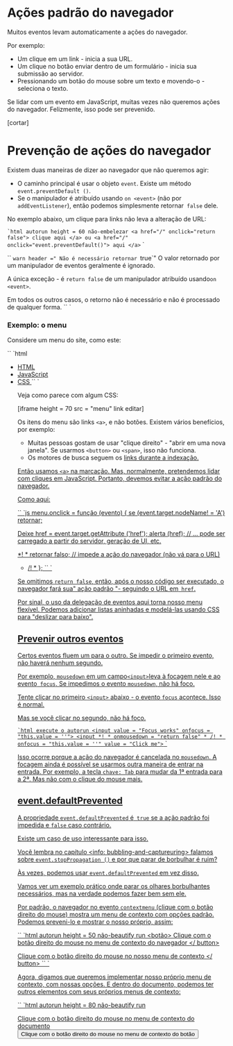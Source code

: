 # Ações padrão do navegador

Muitos eventos levam automaticamente a ações do navegador.

Por exemplo:

- Um clique em um link - inicia a sua URL.
- Um clique no botão enviar dentro de um formulário - inicia sua submissão ao servidor.
- Pressionando um botão do mouse sobre um texto e movendo-o - seleciona o texto.

Se lidar com um evento em JavaScript, muitas vezes não queremos ações do navegador. Felizmente, isso pode ser prevenido.

[cortar]

# Prevenção de ações do navegador

Existem duas maneiras de dizer ao navegador que não queremos agir:

- O caminho principal é usar o objeto `event`. Existe um método `event.preventDefault ()`.
- Se o manipulador é atribuído usando `on <event>` (não por `addEventListener`), então podemos simplesmente retornar` false` dele.

No exemplo abaixo, um clique para links não leva a alteração de URL:

`` `html autorun height = 60 não-embelezar
<a href="/" onclick="return false"> clique aqui </a>
ou
<a href="/" onclick="event.preventDefault()"> aqui </a>
`` `

`` `warn header =" Não é necessário retornar `true`"
O valor retornado por um manipulador de eventos geralmente é ignorado.

A única exceção - é `return false` de um manipulador atribuído usando` on <event> `.

Em todos os outros casos, o retorno não é necessário e não é processado de qualquer forma.
`` `

### Exemplo: o menu

Considere um menu do site, como este:

`` `html
<ul id = "menu" class = "menu">
<li> <a href="/html"> HTML </a> </ li>
<li> <a href="/javascript"> JavaScript </a> </ li>
<li> <a href="/css"> CSS </a> </ li>
</ Ul>
`` `

Veja como parece com algum CSS:

[iframe height = 70 src = "menu" link editar]

Os itens do menu são links `<a>`, e não botões. Existem vários benefícios, por exemplo:

- Muitas pessoas gostam de usar "clique direito" - "abrir em uma nova janela". Se usarmos `<button>` ou `<span>`, isso não funciona.
- Os motores de busca seguem os <a href="..."> links durante a indexação.

Então usamos `<a>` na marcação. Mas, normalmente, pretendemos lidar com cliques em JavaScript. Portanto, devemos evitar a ação padrão do navegador.

Como aqui:

`` `js
menu.onclick = função (evento) {
se (event.target.nodeName! = 'A') retornar;

Deixe href = event.target.getAttribute ('href');
alerta (href); // ... pode ser carregado a partir do servidor, geração de UI, etc.

*! *
retornar falso; // impede a ação do navegador (não vá para o URL)
* /! *
};
`` `

Se omitimos `return false`, então, após o nosso código ser executado, o navegador fará sua" ação padrão "- seguindo o URL em` href`.

Por sinal, o uso da delegação de eventos aqui torna nosso menu flexível. Podemos adicionar listas aninhadas e modelá-las usando CSS para "deslizar para baixo".


## Prevenir outros eventos

Certos eventos fluem um para o outro. Se impedir o primeiro evento, não haverá nenhum segundo.

Por exemplo, `mousedown` em um campo` <input> `leva à focagem nele e ao evento` focus`. Se impedimos o evento `mousedown`, não há foco.

Tente clicar no primeiro `<input>` abaixo - o evento `focus` acontece. Isso é normal.

Mas se você clicar no segundo, não há foco.

`` `html execute o autorun
<input value = "Focus works" onfocus = "this.value = ''">
<input *! * onmousedown = "return false" * /! * onfocus = "this.value = ''" value = "Click me">
`` `

Isso ocorre porque a ação do navegador é cancelada no `mousedown`. A focagem ainda é possível se usarmos outra maneira de entrar na entrada. Por exemplo, a tecla `chave: Tab` para mudar da 1ª entrada para a 2ª. Mas não com o clique do mouse mais.


## event.defaultPrevented

A propriedade `event.defaultPrevented` é` true` se a ação padrão foi impedida e `false` caso contrário.

Existe um caso de uso interessante para isso.

Você lembra no capítulo <info: bubbling-and-captureuring> falamos sobre `event.stopPropagation ()` e por que parar de borbulhar é ruim?

Às vezes, podemos usar `event.defaultPrevented` em vez disso.

Vamos ver um exemplo prático onde parar os olhares borbulhantes necessários, mas na verdade podemos fazer bem sem ele.

Por padrão, o navegador no evento `contextmenu` (clique com o botão direito do mouse) mostra um menu de contexto com opções padrão. Podemos preveni-lo e mostrar o nosso próprio, assim:

`` `html autorun height = 50 não-beautify run
<botão> Clique com o botão direito do mouse no menu de contexto do navegador </ button>


Clique com o botão direito do mouse no nosso menu de contexto
</ button>
`` `

Agora, digamos que queremos implementar nosso próprio menu de contexto, com nossas opções. E dentro do documento, podemos ter outros elementos com seus próprios menus de contexto:

`` `html autorun height = 80 não-beautify run
<p> Clique com o botão direito do mouse no menu de contexto do documento </ p>
<button id = "elem"> Clique com o botão direito do mouse no menu de contexto do botão </ button>

<script>
elem.oncontextmenu = function (event) {
event.preventDefault ();
alerta ("menu de contexto do botão");
};

document.oncontextmenu = function (event) {
event.preventDefault ();
alerta ("menu de contexto do documento");
};
</ script>
`` `

O problema é que, quando clicamos no `elemento ', recebemos dois menus: o nível do botão e (o evento borbulha) o menu do nível do documento.

Como corrigi-lo? Uma das soluções é pensar como: "Nós lidarmos com o evento no manipulador de botão, vamos parar" e usar `event.stopPropagation ()`:

`` `html autorun height = 80 não-beautify run
<p> Clique com o botão direito do mouse no menu do documento </ p>
<button id = "elem"> Clique com o botão direito do mouse no menu do botão (corrigido com event.stopPropagation) </ button>

<script>
elem.oncontextmenu = function (event) {
event.preventDefault ();
*! *
event.stopPropagation ();
* /! *
alerta ("menu de contexto do botão");
};

document.oncontextmenu = function (event) {
event.preventDefault ();
alerta ("menu de contexto do documento");
};
</ script>
`` `

Agora, o menu de nível de botão funciona como previsto. Mas o preço é alto. Nós negamos para sempre o acesso a informações sobre cliques diretos para qualquer código externo, incluindo contadores que coletam estatísticas e assim por diante. Isso é bastante imprudente.

Uma solução alternativa seria verificar o manipulador 'documento' se a ação padrão fosse impedida? Se assim for, então o evento foi tratado, e não precisamos reagir nisso.


`` `html autorun height = 80 não-beautify run
<p> Clique com o botão direito do mouse no menu do documento (corrigido com event.defaultPrevented) </ p>
<button id = "elem"> Clique com o botão direito do mouse no menu do botão </ button>

<script>
elem.oncontextmenu = function (event) {
event.preventDefault ();
alerta ("menu de contexto do botão");
};

document.oncontextmenu = function (event) {
*! *
se (event.defaultPrevented) retornar;
* /! *

event.preventDefault ();
alerta ("menu de contexto do documento");
};
</ script>
`` `

Agora, tudo também funciona corretamente. Se temos elementos aninhados, e cada um deles tem um menu de contexto próprio, isso também funcionará. Certifique-se de verificar para `event.defaultPrevented` em cada manipulador` contextmenu`.

`` `smart header =" event.stopPropagation () e event.preventDefault () "
Como podemos ver claramente, `event.stopPropagation ()` e `event.preventDefault ()` (também conhecido como `return false`) são duas coisas diferentes. Eles não estão relacionados entre si.
`` `

`` `cabeçalho inteligente =" arquitetura de menus de contexto aninhados "
Existem também formas alternativas de implementar menus de contexto aninhados. Um deles é ter um objeto global especial com um método que manipule `document.oncontextmenu`, e também métodos que permitem armazenar vários manipuladores de" nível inferior "nela.

O objeto pegará qualquer clique com o botão direito do mouse, olhe através dos manipuladores armazenados e execute o apropriado.

Mas, em seguida, cada pedaço de código que deseja um menu de contexto deve conhecer esse objeto e usar sua ajuda em vez do próprio manipulador `contextmenu`.
`` `

## Resumo

Existem várias ações padrão do navegador:

- `mousedown` - inicia a seleção (mova o mouse para selecionar).
- `clicar 'em` <input type = "checkbox"> `- verifica / desmarca a` entrada'.
- `submit` - clicar em um` <input type = "submit"> `ou clicar em 'key: Enter` dentro de um campo de formulário faz com que este evento aconteça, e o navegador envia o formulário depois dele.
- `wheel` - rolar um evento da roda do mouse tem a rolagem como a ação padrão.
- `keydown` - pressionar uma tecla pode levar a adicionar um caractere a um campo ou a outras ações.
- `contextmenu` - o evento acontece com um clique direito, a ação é para mostrar o menu de contexto do navegador.
- ...há mais...

Todas as ações padrão podem ser prevenidas se quisermos lidar com o evento exclusivamente por JavaScript.

Para evitar uma ação padrão - use `event.preventDefault ()` ou `return false`. O segundo método funciona apenas para manipuladores atribuídos com `on <event>`.

Se a ação padrão foi impedida, o valor de `event.defaultPrevented` torna-se` true`, caso contrário, é `false`.

`` `warn header =" Stay semantic, do not abuse "
Tecnicamente, ao impedir ações padrão e adicionar JavaScript, podemos personalizar o comportamento de qualquer elemento. Por exemplo, podemos fazer um link `<a>` funcionar como um botão, e um botão `<botão>` se comportam como um link (redirecionar para outro URL ou assim).

Mas geralmente devemos manter o significado semântico dos elementos HTML. Por exemplo, `<a>` deve preformar a navegação, não um botão.

Além de ser "apenas uma coisa boa", isso torna seu HTML melhor em termos de acessibilidade.

Além disso, se considerarmos o exemplo com `<a>`, então note: um navegador permite abrir esses links em uma nova janela (clicando com o botão direito do mouse neles e outros meios). E as pessoas gostam disso. Mas se formos um botão comportam-se como um link usando o JavaScript e até parecem um link usando o CSS, os recursos de navegador "<a>` ainda não funcionarão para isso.
`` `
